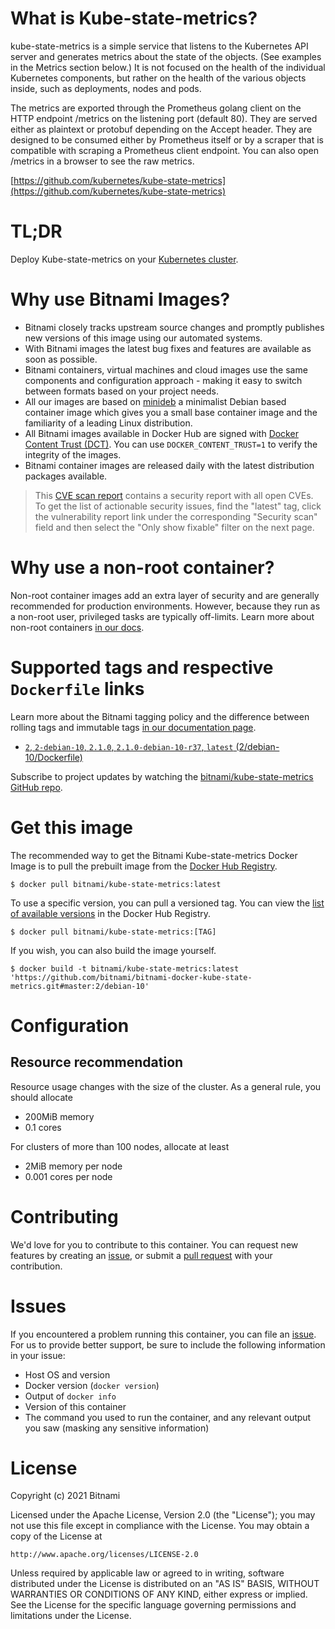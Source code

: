 
# What is Kube-state-metrics?

kube-state-metrics is a simple service that listens to the Kubernetes API server and generates metrics about the state of the objects. (See examples in the Metrics section below.) It is not focused on the health of the individual Kubernetes components, but rather on the health of the various objects inside, such as deployments, nodes and pods.

The metrics are exported through the Prometheus golang client on the HTTP endpoint /metrics on the listening port (default 80). They are served either as plaintext or protobuf depending on the Accept header. They are designed to be consumed either by Prometheus itself or by a scraper that is compatible with scraping a Prometheus client endpoint. You can also open /metrics in a browser to see the raw metrics.

[https://github.com/kubernetes/kube-state-metrics](https://github.com/kubernetes/kube-state-metrics)

# TL;DR

Deploy Kube-state-metrics on your [Kubernetes cluster](https://github.com/kubernetes/kube-state-metrics/tree/master/Documentation).

# Why use Bitnami Images?

* Bitnami closely tracks upstream source changes and promptly publishes new versions of this image using our automated systems.
* With Bitnami images the latest bug fixes and features are available as soon as possible.
* Bitnami containers, virtual machines and cloud images use the same components and configuration approach - making it easy to switch between formats based on your project needs.
* All our images are based on [minideb](https://github.com/bitnami/minideb) a minimalist Debian based container image which gives you a small base container image and the familiarity of a leading Linux distribution.
* All Bitnami images available in Docker Hub are signed with [Docker Content Trust (DCT)](https://docs.docker.com/engine/security/trust/content_trust/). You can use `DOCKER_CONTENT_TRUST=1` to verify the integrity of the images.
* Bitnami container images are released daily with the latest distribution packages available.


> This [CVE scan report](https://quay.io/repository/bitnami/kube-state-metrics?tab=tags) contains a security report with all open CVEs. To get the list of actionable security issues, find the "latest" tag, click the vulnerability report link under the corresponding "Security scan" field and then select the "Only show fixable" filter on the next page.

# Why use a non-root container?

Non-root container images add an extra layer of security and are generally recommended for production environments. However, because they run as a non-root user, privileged tasks are typically off-limits. Learn more about non-root containers [in our docs](https://docs.bitnami.com/tutorials/work-with-non-root-containers/).

# Supported tags and respective `Dockerfile` links

Learn more about the Bitnami tagging policy and the difference between rolling tags and immutable tags [in our documentation page](https://docs.bitnami.com/tutorials/understand-rolling-tags-containers/).


* [`2`, `2-debian-10`, `2.1.0`, `2.1.0-debian-10-r37`, `latest` (2/debian-10/Dockerfile)](https://github.com/bitnami/bitnami-docker-kube-state-metrics/blob/2.1.0-debian-10-r37/2/debian-10/Dockerfile)

Subscribe to project updates by watching the [bitnami/kube-state-metrics GitHub repo](https://github.com/bitnami/bitnami-docker-kube-state-metrics).

# Get this image

The recommended way to get the Bitnami Kube-state-metrics Docker Image is to pull the prebuilt image from the [Docker Hub Registry](https://hub.docker.com/r/bitnami/kube-state-metrics).

```console
$ docker pull bitnami/kube-state-metrics:latest
```

To use a specific version, you can pull a versioned tag. You can view the [list of available versions](https://hub.docker.com/r/bitnami/kube-state-metrics/tags/) in the Docker Hub Registry.

```console
$ docker pull bitnami/kube-state-metrics:[TAG]
```

If you wish, you can also build the image yourself.

```console
$ docker build -t bitnami/kube-state-metrics:latest 'https://github.com/bitnami/bitnami-docker-kube-state-metrics.git#master:2/debian-10'
```

# Configuration

## Resource recommendation

Resource usage changes with the size of the cluster. As a general rule, you should allocate

* 200MiB memory
* 0.1 cores

For clusters of more than 100 nodes, allocate at least

* 2MiB memory per node
* 0.001 cores per node

# Contributing

We'd love for you to contribute to this container. You can request new features by creating an [issue](https://github.com/bitnami/bitnami-docker-kube-state-metrics/issues), or submit a [pull request](https://github.com/bitnami/bitnami-docker-kube-state-metrics/pulls) with your contribution.

# Issues

If you encountered a problem running this container, you can file an [issue](https://github.com/bitnami/bitnami-docker-kube-state-metrics/issues/new). For us to provide better support, be sure to include the following information in your issue:

- Host OS and version
- Docker version (`docker version`)
- Output of `docker info`
- Version of this container
- The command you used to run the container, and any relevant output you saw (masking any sensitive information)

# License
Copyright (c) 2021 Bitnami

Licensed under the Apache License, Version 2.0 (the "License");
you may not use this file except in compliance with the License.
You may obtain a copy of the License at

    http://www.apache.org/licenses/LICENSE-2.0

Unless required by applicable law or agreed to in writing, software
distributed under the License is distributed on an "AS IS" BASIS,
WITHOUT WARRANTIES OR CONDITIONS OF ANY KIND, either express or implied.
See the License for the specific language governing permissions and
limitations under the License.
